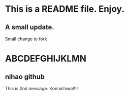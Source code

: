 This is a README file. Enjoy.
=============================
A small update.
-----------------------------
Small change to fork

ABCDEFGHIJKLMN
=============================
nihao github
-----------------------------
This is 2nd message.
Konnichiwa!!!!

